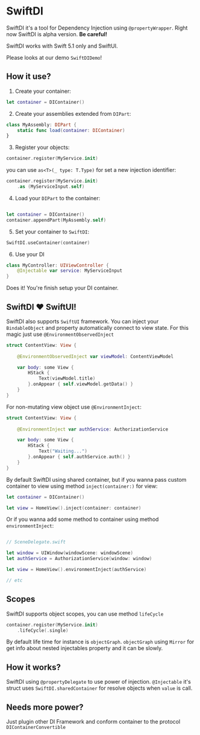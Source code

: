# SwiftDI
SwiftDI it's a tool for Dependency Injection using  `@propertyWrapper`. Right now SwiftDI is alpha version. **Be careful!**

SwiftDI works with Swift 5.1 only and SwiftUI. 

Please looks at our demo `SwiftDIDemo`!

## How it use?

1) Create your container:

```swift
let container = DIContainer()
```

2) Create your assemblies extended from `DIPart`:

```swift
class MyAssembly: DIPart {
    static func load(container: DIContainer)
}
```

3) Register your objects:

```swift
container.register(MyService.init)
```

you can use `as<T>(_ type: T.Type)` for set a new injection identifier:

```swift
container.register(MyService.init)
    .as (MyServiceInput.self)
```

4) Load your `DIPart` to the container:

```swift

let container = DIContainer()
container.appendPart(MyAssembly.self)

```

5) Set your container to `SwiftDI`:

```swift
SwiftDI.useContainer(container)
```

6) Use your DI

```swift 
class MyController: UIViewController {
    @Injectable var service: MyServiceInput
}
```

Does it! You're finish setup your DI container.

## SwiftDI ❤️ SwiftUI!

SwiftDI also supports `SwiftUI` framework. 
You can inject your `BindableObject` and property automatically connect to view state.
For this magic just use `@EnvironmentObservedInject`

```swift
struct ContentView: View {
	
	@EnvironmentObservedInject var viewModel: ContentViewModel

	var body: some View {
		HStack {
			Text(viewModel.title)
		}.onAppear { self.viewModel.getData() }
	}
}
```

For non-mutating view object use `@EnvironmentInject`:

```swift
struct ContentView: View {
	
	@EnvironmentInject var authService: AuthorizationService

	var body: some View {
		HStack {
			Text("Waiting...")
		}.onAppear { self.authService.auth() }
	}
}
```

By default SwiftDI using shared container, but if you wanna pass custom container to view using method `inject(container:)` for view:
```swift
let container = DIContainer()

let view = HomeView().inject(container: container)
```

Or if you wanna add some method to container using method `environmentInject`:

```swift

// SceneDelegate.swift

let window = UIWindow(windowScene: windowScene)
let authService = AuthorizationService(window: window)

let view = HomeView().environmentInject(authService)

// etc
```

## Scopes
SwiftDI supports object scopes, you can use method `lifeCycle`

```swift
container.register(MyService.init)
	.lifeCycle(.single)
```

By default life time for instance is `objectGraph`.  `objectGraph` using `Mirror` for get info about nested injectables property and it can be slowly.

## How it works?

SwiftDI using `@propertyDelegate` to use power of injection.
`@Injectable` it's struct uses `SwiftDI.sharedContainer` for resolve objects when `value` is call. 

## Needs more power?
Just plugin other DI Framework and conform container to the protocol `DIContainerConvertible`
